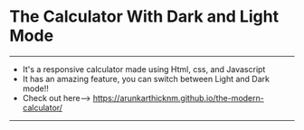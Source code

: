 # The Calculator With Dark and Light Mode
---
 * It's a responsive calculator made using Html, css, and Javascript
 * It has an amazing feature, you can switch between Light and Dark mode!!
 * Check out here--> <a>https://arunkarthicknm.github.io/the-modern-calculator/</a>
---
